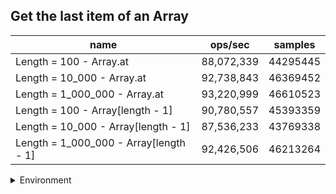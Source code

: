 ## Get the last item of an Array

|name|ops/sec|samples|
|-|-|-|
|Length = 100 - Array.at|88,072,339|44295445|
|Length = 10_000 - Array.at|92,738,843|46369452|
|Length = 1_000_000 - Array.at|93,220,999|46610523|
|Length = 100 - Array[length - 1]|90,780,557|45393359|
|Length = 10_000 - Array[length - 1]|87,536,233|43769338|
|Length = 1_000_000 - Array[length - 1]|92,426,506|46213264|


<details>
<summary>Environment</summary>

* __Machine:__ linux x64 | 4 vCPUs | 7.6GB Mem
* __Run:__ Tue May 06 2025 18:59:54 GMT+0000 (Coordinated Universal Time)
* __Node:__ `v22.0.0`
</details>

<!--
{"environment":{"platform":"linux","arch":"x64","cpus":4,"totalMemory":7.597835540771484},"benchmarks":[{"name":"Length = 100 - Array.at","samples":44295445,"opsSec":88072339.96662533},{"name":"Length = 10_000 - Array.at","samples":46369452,"opsSec":92738843.16331887},{"name":"Length = 1_000_000 - Array.at","samples":46610523,"opsSec":93220999.20305839},{"name":"Length = 100 - Array[length - 1]","samples":45393359,"opsSec":90780557.26826154},{"name":"Length = 10_000 - Array[length - 1]","samples":43769338,"opsSec":87536233.03880835},{"name":"Length = 1_000_000 - Array[length - 1]","samples":46213264,"opsSec":92426506.74190345}]}-->
